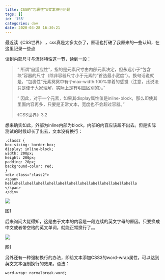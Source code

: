 ```yaml
---
title: CSS的“包裹性”&文本换行问题
tags: []
id: '155'
categories: dev
date: 2020-03-28 16:30:21
---
```


最近读《CSS世界》 ，css真是太多太杂了，原理也打破了我原来的一些认知，在这里记录一些点

<!-- more -->

读到内部尺寸与流体特性这一节，读到一段：

> “ 所谓“自适应性”，指的是元素尺寸由内部元素决定，但永远小于“包含块”容器的尺寸（除非容器尺寸小于元素的“首选最小宽度”）。换句话说就是，“包裹性”元素冥冥中有个max-width:100%罩着的感觉（注意，此说法只是便于大家理解，实际上是有明显区别的）。”
> 
> “ 因此，对于一个元素，如果其display属性值是inline-block，那么即使其里面内容再多，只要是正常文本，宽度也不会超过容器。”
> 
> 《CSS世界》3.2

想来确实如此，外部为inline内部为block，内部的内容应该超不出去。但是实际测试的时候却长了出去，文本没有换行：

```
.class2 {
box-sizing: border-box;
display: inline-block;
width: 200px;
height: 200px;
padding: 20px;
background-color: red;
}
<div class="class2">
<span>
hellohellohellohellohellohellohellohellohellohellohellohello
</span>
</div>
```

![](https://www.congb19.top/wordpress/wp-content/uploads/2020/03/QQ图片20200328162312.png)

图1

后来询问大佬得知，这是由于文本的内容是一段连续的英文字母的原因。只要换成中文或者带空格的英文单词，就能正常换行了。。

![](https://www.congb19.top/wordpress/wp-content/uploads/2020/03/QQ截图20200328162544.png)

图1

另外还有一种强制换行的办法，即给文本添加CSS3的word-wrap属性，可以达到英文文本强制换行的效果。语法：

```
word-wrap: normalbreak-word;
```